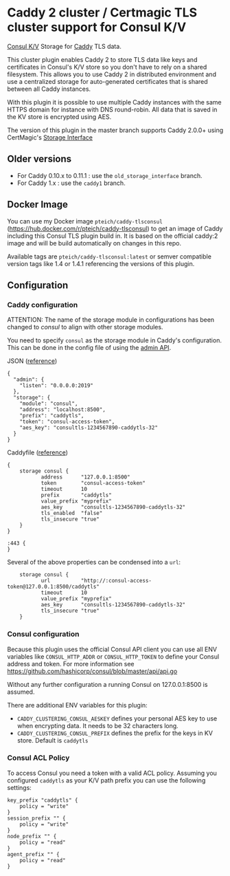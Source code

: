 # Caddy 2 cluster / Certmagic TLS cluster support for Consul K/V

[Consul K/V](https://github.com/hashicorp/consul) Storage for [Caddy](https://github.com/caddyserver/caddy) TLS data. 

This cluster plugin enables Caddy 2 to store TLS data like keys and certificates in Consul's K/V store so you don't have to rely on a shared filesystem.
This allows you to use Caddy 2 in distributed environment and use a centralized storage for auto-generated certificates that is
shared between all Caddy instances. 

With this plugin it is possible to use multiple Caddy instances with the same HTTPS domain for instance with DNS round-robin.
All data that is saved in the KV store is encrypted using AES.

The version of this plugin in the master branch supports Caddy 2.0.0+ using CertMagic's [Storage Interface](https://pkg.go.dev/github.com/caddyserver/certmagic?tab=doc#Storage)

## Older versions

- For Caddy 0.10.x to 0.11.1 : use the `old_storage_interface` branch.
- For Caddy 1.x : use the `caddy1` branch.

## Docker Image
You can use my Docker image `pteich/caddy-tlsconsul` (https://hub.docker.com/r/pteich/caddy-tlsconsul) to get an image of Caddy including this Consul TLS plugin build in. It is based on the official caddy:2 image and will be build automatically on changes in this repo.

Available tags are `pteich/caddy-tlsconsul:latest` or semver compatible version tags like 1.4 or 1.4.1 referencing the versions of this plugin.


## Configuration

### Caddy configuration

ATTENTION: The name of the storage module in configurations has been changed to *consul* to align
with other storage modules.

You need to specify `consul` as the storage module in Caddy's configuration. This can be done in the config file of using the [admin API](https://caddyserver.com/docs/api).

JSON ([reference](https://caddyserver.com/docs/json/))
```
{
  "admin": {
    "listen": "0.0.0.0:2019"
  },
  "storage": {
    "module": "consul",
    "address": "localhost:8500",
    "prefix": "caddytls",
    "token": "consul-access-token",
    "aes_key": "consultls-1234567890-caddytls-32"
  }
}
```

Caddyfile ([reference](https://caddyserver.com/docs/caddyfile/options))
```
{
    storage consul {
           address      "127.0.0.1:8500"
           token        "consul-access-token"
           timeout      10
           prefix       "caddytls"
           value_prefix "myprefix"
           aes_key      "consultls-1234567890-caddytls-32"
           tls_enabled  "false"
           tls_insecure "true"
    }
}

:443 {
}
```

Several of the above properties can be condensed into a `url`:
```
    storage consul {
           url          "http://:consul-access-token@127.0.0.1:8500/caddytls"
           timeout      10
           value_prefix "myprefix"
           aes_key      "consultls-1234567890-caddytls-32"
           tls_insecure "true"
    }
```

### Consul configuration

Because this plugin uses the official Consul API client you can use all ENV variables like `CONSUL_HTTP_ADDR` or `CONSUL_HTTP_TOKEN`
to define your Consul address and token. For more information see https://github.com/hashicorp/consul/blob/master/api/api.go

Without any further configuration a running Consul on 127.0.0.1:8500 is assumed.

There are additional ENV variables for this plugin:

- `CADDY_CLUSTERING_CONSUL_AESKEY` defines your personal AES key to use when encrypting data. It needs to be 32 characters long.
- `CADDY_CLUSTERING_CONSUL_PREFIX` defines the prefix for the keys in KV store. Default is `caddytls`

### Consul ACL Policy

To access Consul you need a token with a valid ACL policy. Assuming you configured `caddytls` as your K/V path prefix you can use the following settings:
```
key_prefix "caddytls" {
	policy = "write"
}
session_prefix "" {
	policy = "write"
}
node_prefix "" {
	policy = "read"
}
agent_prefix "" {
	policy = "read"
}
```
